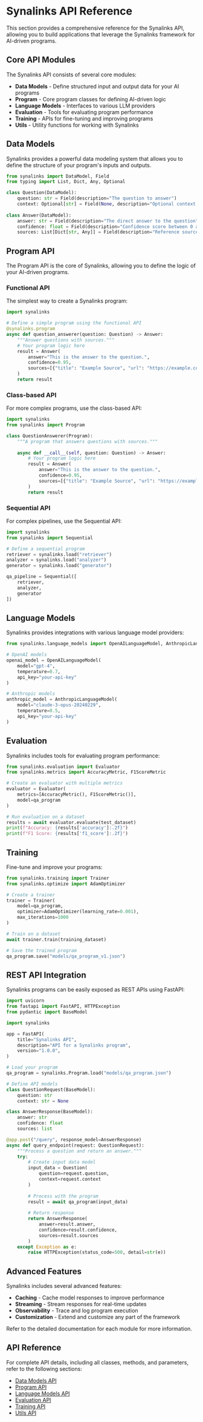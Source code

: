 # Synalinks API Reference

This section provides a comprehensive reference for the Synalinks API, allowing you to build applications that leverage the Synalinks framework for AI-driven programs.

## Core API Modules

The Synalinks API consists of several core modules:

- **Data Models** - Define structured input and output data for your AI programs
- **Program** - Core program classes for defining AI-driven logic
- **Language Models** - Interfaces to various LLM providers
- **Evaluation** - Tools for evaluating program performance
- **Training** - APIs for fine-tuning and improving programs
- **Utils** - Utility functions for working with Synalinks

## Data Models

Synalinks provides a powerful data modeling system that allows you to define the structure of your program's inputs and outputs.

```python
from synalinks import DataModel, Field
from typing import List, Dict, Any, Optional

class Question(DataModel):
    question: str = Field(description="The question to answer")
    context: Optional[str] = Field(None, description="Optional context for the question")
    
class Answer(DataModel):
    answer: str = Field(description="The direct answer to the question")
    confidence: float = Field(description="Confidence score between 0 and 1")
    sources: List[Dict[str, Any]] = Field(description="Reference sources")
```

## Program API

The Program API is the core of Synalinks, allowing you to define the logic of your AI-driven programs.

### Functional API

The simplest way to create a Synalinks program:

```python
import synalinks

# Define a simple program using the functional API
@synalinks.program
async def question_answerer(question: Question) -> Answer:
    """Answer questions with sources."""
    # Your program logic here
    result = Answer(
        answer="This is the answer to the question.",
        confidence=0.95,
        sources=[{"title": "Example Source", "url": "https://example.com"}]
    )
    return result
```

### Class-based API

For more complex programs, use the class-based API:

```python
import synalinks
from synalinks import Program

class QuestionAnswerer(Program):
    """A program that answers questions with sources."""
    
    async def __call__(self, question: Question) -> Answer:
        # Your program logic here
        result = Answer(
            answer="This is the answer to the question.",
            confidence=0.95,
            sources=[{"title": "Example Source", "url": "https://example.com"}]
        )
        return result
```

### Sequential API

For complex pipelines, use the Sequential API:

```python
import synalinks
from synalinks import Sequential

# Define a sequential program
retriever = synalinks.load("retriever")
analyzer = synalinks.load("analyzer")
generator = synalinks.load("generator")

qa_pipeline = Sequential([
    retriever,
    analyzer,
    generator
])
```

## Language Models

Synalinks provides integrations with various language model providers:

```python
from synalinks.language_models import OpenAILanguageModel, AnthropicLanguageModel

# OpenAI models
openai_model = OpenAILanguageModel(
    model="gpt-4",
    temperature=0.7,
    api_key="your-api-key"
)

# Anthropic models
anthropic_model = AnthropicLanguageModel(
    model="claude-3-opus-20240229",
    temperature=0.5,
    api_key="your-api-key"
)
```

## Evaluation

Synalinks includes tools for evaluating program performance:

```python
from synalinks.evaluation import Evaluator
from synalinks.metrics import AccuracyMetric, F1ScoreMetric

# Create an evaluator with multiple metrics
evaluator = Evaluator(
    metrics=[AccuracyMetric(), F1ScoreMetric()],
    model=qa_program
)

# Run evaluation on a dataset
results = await evaluator.evaluate(test_dataset)
print(f"Accuracy: {results['accuracy']:.2f}")
print(f"F1 Score: {results['f1_score']:.2f}")
```

## Training

Fine-tune and improve your programs:

```python
from synalinks.training import Trainer
from synalinks.optimize import AdamOptimizer

# Create a trainer
trainer = Trainer(
    model=qa_program,
    optimizer=AdamOptimizer(learning_rate=0.001),
    max_iterations=1000
)

# Train on a dataset
await trainer.train(training_dataset)

# Save the trained program
qa_program.save("models/qa_program_v1.json")
```

## REST API Integration

Synalinks programs can be easily exposed as REST APIs using FastAPI:

```python
import uvicorn
from fastapi import FastAPI, HTTPException
from pydantic import BaseModel

import synalinks

app = FastAPI(
    title="Synalinks API",
    description="API for a Synalinks program",
    version="1.0.0",
)

# Load your program
qa_program = synalinks.Program.load("models/qa_program.json")

# Define API models
class QuestionRequest(BaseModel):
    question: str
    context: str = None

class AnswerResponse(BaseModel):
    answer: str
    confidence: float
    sources: list

@app.post("/query", response_model=AnswerResponse)
async def query_endpoint(request: QuestionRequest):
    """Process a question and return an answer."""
    try:
        # Create input data model
        input_data = Question(
            question=request.question,
            context=request.context
        )
        
        # Process with the program
        result = await qa_program(input_data)
        
        # Return response
        return AnswerResponse(
            answer=result.answer,
            confidence=result.confidence,
            sources=result.sources
        )
    except Exception as e:
        raise HTTPException(status_code=500, detail=str(e))
```

## Advanced Features

Synalinks includes several advanced features:

- **Caching** - Cache model responses to improve performance
- **Streaming** - Stream responses for real-time updates
- **Observability** - Trace and log program execution
- **Customization** - Extend and customize any part of the framework

Refer to the detailed documentation for each module for more information.

## API Reference

For complete API details, including all classes, methods, and parameters, refer to the following sections:

- [Data Models API](data_models.md)
- [Program API](program.md)
- [Language Models API](language_models.md)
- [Evaluation API](evaluation.md)
- [Training API](training.md)
- [Utils API](utils.md) 